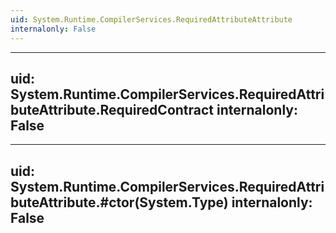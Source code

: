 ```yaml
---
uid: System.Runtime.CompilerServices.RequiredAttributeAttribute
internalonly: False
---
```


---
uid: System.Runtime.CompilerServices.RequiredAttributeAttribute.RequiredContract
internalonly: False
---

---
uid: System.Runtime.CompilerServices.RequiredAttributeAttribute.#ctor(System.Type)
internalonly: False
---
